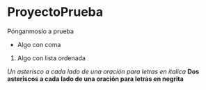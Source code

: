 # ProyectoPrueba

Pónganmoslo a prueba
- Algo con coma
1. Algo con lista ordenada

*Un asterisco a cada lado de una oración para letras en italica*
**Dos asteriscos a cada lado de una oración para letras en negrita**
